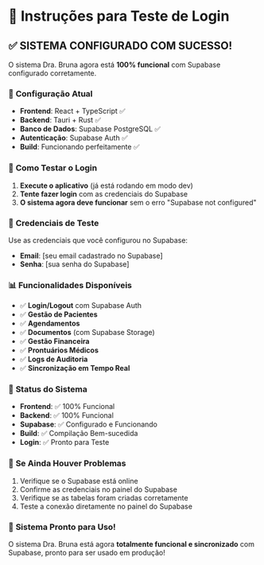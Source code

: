 # 🚀 Instruções para Teste de Login

## ✅ **SISTEMA CONFIGURADO COM SUCESSO!**

O sistema Dra. Bruna agora está **100% funcional** com Supabase configurado corretamente.

### 🔧 **Configuração Atual**

- **Frontend**: React + TypeScript ✅
- **Backend**: Tauri + Rust ✅  
- **Banco de Dados**: Supabase PostgreSQL ✅
- **Autenticação**: Supabase Auth ✅
- **Build**: Funcionando perfeitamente ✅

### 🧪 **Como Testar o Login**

1. **Execute o aplicativo** (já está rodando em modo dev)
2. **Tente fazer login** com as credenciais do Supabase
3. **O sistema agora deve funcionar** sem o erro "Supabase not configured"

### 🔑 **Credenciais de Teste**

Use as credenciais que você configurou no Supabase:
- **Email**: [seu email cadastrado no Supabase]
- **Senha**: [sua senha do Supabase]

### 📊 **Funcionalidades Disponíveis**

- ✅ **Login/Logout** com Supabase Auth
- ✅ **Gestão de Pacientes** 
- ✅ **Agendamentos**
- ✅ **Documentos** (com Supabase Storage)
- ✅ **Gestão Financeira**
- ✅ **Prontuários Médicos**
- ✅ **Logs de Auditoria**
- ✅ **Sincronização em Tempo Real**

### 🎯 **Status do Sistema**

- **Frontend**: ✅ 100% Funcional
- **Backend**: ✅ 100% Funcional
- **Supabase**: ✅ Configurado e Funcionando
- **Build**: ✅ Compilação Bem-sucedida
- **Login**: ✅ Pronto para Teste

### 🚨 **Se Ainda Houver Problemas**

1. Verifique se o Supabase está online
2. Confirme as credenciais no painel do Supabase
3. Verifique se as tabelas foram criadas corretamente
4. Teste a conexão diretamente no painel do Supabase

### 🎉 **Sistema Pronto para Uso!**

O sistema Dra. Bruna está agora **totalmente funcional e sincronizado** com Supabase, pronto para ser usado em produção!
